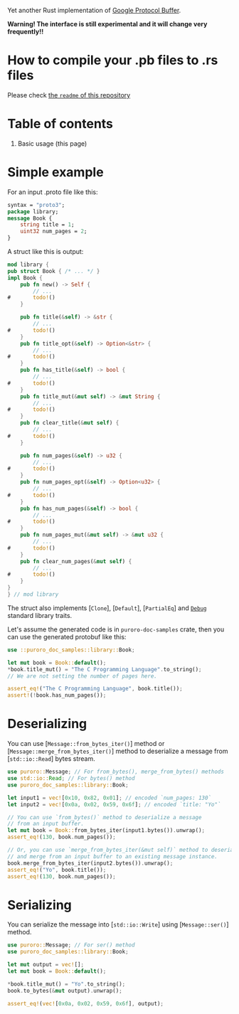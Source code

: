 
Yet another Rust implementation of [Google Protocol Buffer](https://developers.google.com/protocol-buffers).

__Warning! The interface is still experimental and it will change very frequently!!__

# How to compile your .pb files to .rs files

Please check [the `readme` of this repository](https://github.com/wada314/puroro#readme)

# Table of contents

1. Basic usage (this page)

# Simple example

For an input .proto file like this:
```protobuf
syntax = "proto3";
package library;
message Book {
    string title = 1;
    uint32 num_pages = 2;
}
```

A struct like this is output:
```rust
mod library {
pub struct Book { /* ... */ }
impl Book {
    pub fn new() -> Self {
        // ...
#       todo!()
    }

    pub fn title(&self) -> &str {
        // ...
#       todo!()
    }
    pub fn title_opt(&self) -> Option<&str> {
        // ...
#       todo!()
    }
    pub fn has_title(&self) -> bool {
        // ...
#       todo!()
    }
    pub fn title_mut(&mut self) -> &mut String {
        // ...
#       todo!()
    }
    pub fn clear_title(&mut self) {
        // ...
#       todo!()
    }

    pub fn num_pages(&self) -> u32 {
        // ...
#       todo!()
    }
    pub fn num_pages_opt(&self) -> Option<u32> {
        // ...
#       todo!()
    }
    pub fn has_num_pages(&self) -> bool {
        // ...
#       todo!()
    }
    pub fn num_pages_mut(&mut self) -> &mut u32 {
        // ...
#       todo!()
    }
    pub fn clear_num_pages(&mut self) {
        // ...
#       todo!()
    }
}
} // mod library
```

The struct also implements [`Clone`], [`Default`], [`PartialEq`] and
[`Debug`](std::fmt::Debug) standard library traits.

Let's assume the generated code is in `puroro-doc-samples` crate,
then you can use the generated protobuf like this:

```rust
use ::puroro_doc_samples::library::Book;

let mut book = Book::default();
*book.title_mut() = "The C Programming Language".to_string();
// We are not setting the number of pages here.

assert_eq!("The C Programming Language", book.title());
assert!(!book.has_num_pages());
```

# Deserializing

You can use [`Message::from_bytes_iter()`] method or [`Message::merge_from_bytes_iter()`]
method to deserialize a message from [`std::io::Read`] bytes stream.

```rust
use puroro::Message; // For from_bytes(), merge_from_bytes() methods
use std::io::Read; // For bytes() method
use puroro_doc_samples::library::Book;

let input1 = vec![0x10, 0x82, 0x01]; // encoded `num_pages: 130`
let input2 = vec![0x0a, 0x02, 0x59, 0x6f]; // encoded `title: "Yo"`

// You can use `from_bytes()` method to deserialize a message
// from an input buffer.
let mut book = Book::from_bytes_iter(input1.bytes()).unwrap();
assert_eq!(130, book.num_pages());

// Or, you can use `merge_from_bytes_iter(&mut self)` method to deserialize
// and merge from an input buffer to an existing message instance.
book.merge_from_bytes_iter(input2.bytes()).unwrap();
assert_eq!("Yo", book.title());
assert_eq!(130, book.num_pages());
```

# Serializing

You can serialize the message into [`std::io::Write`] using [`Message::ser()`] method.

```rust
use puroro::Message; // For ser() method
use puroro_doc_samples::library::Book;

let mut output = vec![];
let mut book = Book::default();

*book.title_mut() = "Yo".to_string();
book.to_bytes(&mut output).unwrap();

assert_eq!(vec![0x0a, 0x02, 0x59, 0x6f], output);
```

